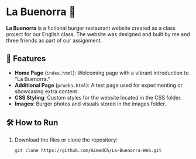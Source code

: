 # La Buenorra 🍔

**La Buenorra** is a fictional burger restaurant website created as a class project for our English class. The website was designed and built by me and three friends as part of our assignment.

## 🌟 Features

- **Home Page** (`index.html`): Welcoming page with a vibrant introduction to "La Buenorra."
- **Additional Page** (`prueba.html`): A test page used for experimenting or showcasing extra content.
- **CSS Styling**: Custom styles for the website located in the CSS folder.
- **Images**: Burger photos and visuals stored in the images folder.

## 🛠️ How to Run

1. Download the files or clone the repository:
   ```bash
   git clone https://github.com/AimedCh/La-Buenorra-Web.git
